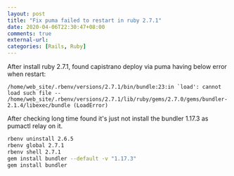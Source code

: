 ```yaml
---
layout: post
title: "Fix puma failed to restart in ruby 2.7.1"
date: 2020-04-06T22:30:47+08:00
comments: true
external-url:
categories: [Rails, Ruby]
---
```


After install ruby 2.7.1, found capistrano deploy via puma having below error when restart:

```text
/home/web_site/.rbenv/versions/2.7.1/bin/bundle:23:in `load': cannot load such file -- /home/web_site/.rbenv/versions/2.7.1/lib/ruby/gems/2.7.0/gems/bundler-2.1.4/libexec/bundle (LoadError)
```

After checking long time found it's just not install the bundler 1.17.3 as pumactl relay on it.


```bash
rbenv uninstall 2.6.5
rbenv global 2.7.1
rbenv shell 2.7.1
gem install bundler --default -v "1.17.3"
gem install bundler
```
